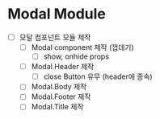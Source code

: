 # Modal Module

- [ ] 모달 컴포넌트 모듈 제작
  - [ ] Modal component 제작 (껍데기) 
    - [ ] show, onhide props
  - [ ] Modal.Header 제작
    - [ ] close Button 유무 (header에 종속)
  - [ ] Modal.Body 제작
  - [ ] Modal.Footer 제작
  - [ ] Modal.Title 제작